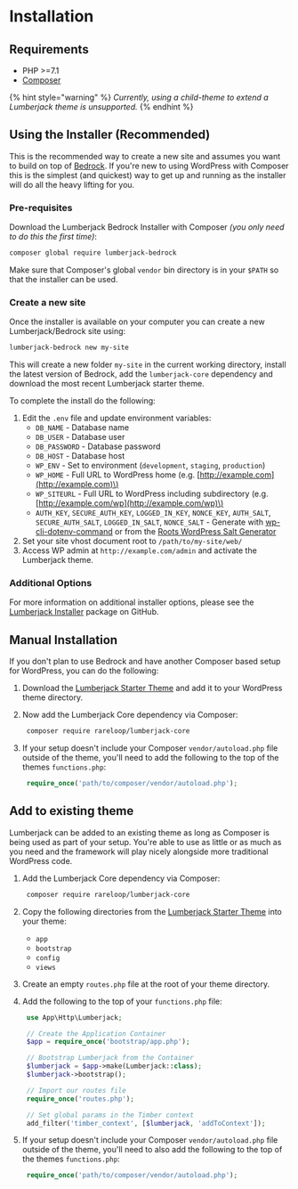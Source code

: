# Installation

## Requirements

* PHP &gt;=7.1
* [Composer](https://getcomposer.org)

{% hint style="warning" %}
_Currently, using a child-theme to extend a Lumberjack theme is unsupported._
{% endhint %}

## Using the Installer \(Recommended\)

This is the recommended way to create a new site and assumes you want to build on top of [Bedrock](https://roots.io/bedrock). If you're new to using WordPress with Composer this is the simplest \(and quickest\) way to get up and running as the installer will do all the heavy lifting for you.

### Pre-requisites

Download the Lumberjack Bedrock Installer with Composer _\(you only need to do this the first time\)_:

```bash
composer global require lumberjack-bedrock
```

Make sure that Composer's global `vendor` bin directory is in your `$PATH` so that the installer can be used.

### Create a new site

Once the installer is available on your computer you can create a new Lumberjack/Bedrock site using:

```bash
lumberjack-bedrock new my-site
```

This will create a new folder `my-site` in the current working directory, install the latest version of Bedrock, add the `lumberjack-core` dependency and download the most recent Lumberjack starter theme.

To complete the install do the following:

1. Edit the `.env` file and update environment variables:
   * `DB_NAME` - Database name
   * `DB_USER` - Database user
   * `DB_PASSWORD` - Database password
   * `DB_HOST` - Database host
   * `WP_ENV` - Set to environment \(`development`, `staging`, `production`\)
   * `WP_HOME` - Full URL to WordPress home \(e.g. [http://example.com](http://example.com)\)
   * `WP_SITEURL` - Full URL to WordPress including subdirectory \(e.g. [http://example.com/wp](http://example.com/wp)\)
   * `AUTH_KEY`, `SECURE_AUTH_KEY`, `LOGGED_IN_KEY`, `NONCE_KEY`, `AUTH_SALT`, `SECURE_AUTH_SALT`, `LOGGED_IN_SALT`, `NONCE_SALT` - Generate with [wp-cli-dotenv-command](https://github.com/aaemnnosttv/wp-cli-dotenv-command) or from the [Roots WordPress Salt Generator](https://cdn.roots.io/salts.html)
2. Set your site vhost document root to `/path/to/my-site/web/`
3. Access WP admin at `http://example.com/admin` and activate the Lumberjack theme.

### Additional Options

For more information on additional installer options, please see the [Lumberjack Installer](https://github.com/Rareloop/lumberjack-bedrock-installer) package on GitHub.

## Manual Installation

If you don't plan to use Bedrock and have another Composer based setup for WordPress, you can do the following:

1. Download the [Lumberjack Starter Theme](https://github.com/Rareloop/lumberjack) and add it to your WordPress theme directory.
2. Now add the Lumberjack Core dependency via Composer:

   ```bash
    composer require rareloop/lumberjack-core
   ```

3. If your setup doesn't include your Composer `vendor/autoload.php` file outside of the theme, you'll need to add the following to the top of the themes `functions.php`:

   ```php
    require_once('path/to/composer/vendor/autoload.php');
   ```

## Add to existing theme

Lumberjack can be added to an existing theme as long as Composer is being used as part of your setup. You're able to use as little or as much as you need and the framework will play nicely alongside more traditional WordPress code.

1. Add the Lumberjack Core dependency via Composer:

   ```bash
    composer require rareloop/lumberjack-core
   ```

2. Copy the following directories from the [Lumberjack Starter Theme](https://github.com/Rareloop/lumberjack) into your theme:
   * `app`
   * `bootstrap`
   * `config`
   * `views`
3. Create an empty `routes.php` file at the root of your theme directory.
4. Add the following to the top of your `functions.php` file:

   ```php
    use App\Http\Lumberjack;

    // Create the Application Container
    $app = require_once('bootstrap/app.php');

    // Bootstrap Lumberjack from the Container
    $lumberjack = $app->make(Lumberjack::class);
    $lumberjack->bootstrap();

    // Import our routes file
    require_once('routes.php');

    // Set global params in the Timber context
    add_filter('timber_context', [$lumberjack, 'addToContext']);
   ```

5. If your setup doesn't include your Composer `vendor/autoload.php` file outside of the theme, you'll need to also add the following to the top of the themes `functions.php`:

   ```php
    require_once('path/to/composer/vendor/autoload.php');
   ```

